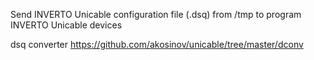 Send INVERTO Unicable configuration file (.dsq) from /tmp to program INVERTO Unicable devices

dsq converter https://github.com/akosinov/unicable/tree/master/dconv
